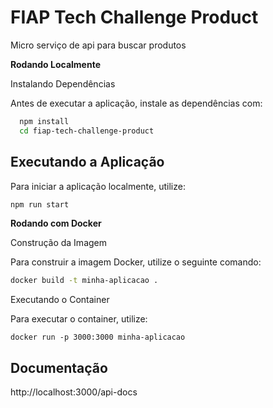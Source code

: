 # FIAP Tech Challenge Product

Micro serviço de api para buscar produtos


**Rodando Localmente**

Instalando Dependências

Antes de executar a aplicação, instale as dependências com:

```bash
  npm install 
  cd fiap-tech-challenge-product
```

## Executando a Aplicação

Para iniciar a aplicação localmente, utilize:

```bash
npm run start
```
**Rodando com Docker**

Construção da Imagem

Para construir a imagem Docker, utilize o seguinte comando:

```bash
docker build -t minha-aplicacao .
```

Executando o Container

Para executar o container, utilize:

```
docker run -p 3000:3000 minha-aplicacao
```

## Documentação

http://localhost:3000/api-docs


